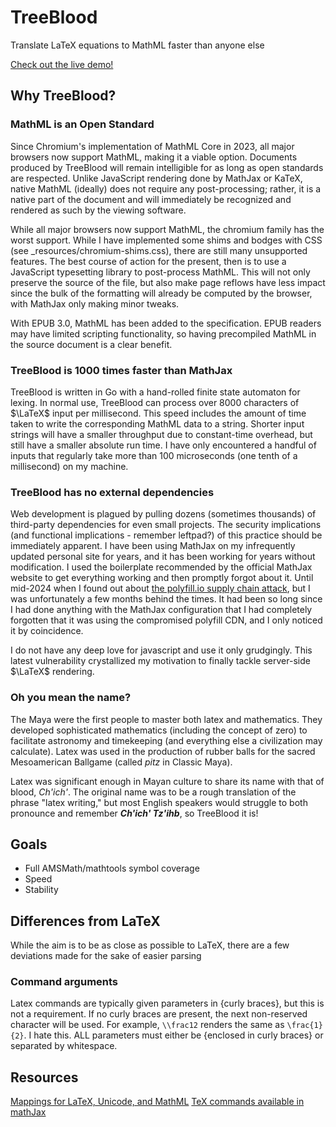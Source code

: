 # TreeBlood
Translate LaTeX equations to MathML faster than anyone else

[Check out the live demo!](https://wyatts.xyz/projects/treeblood)

## Why TreeBlood?
### MathML is an Open Standard

Since Chromium's implementation of MathML Core in 2023, all major browsers now support MathML, making it a viable
option. Documents produced by TreeBlood will remain intelligible for as long as open standards are respected. Unlike
JavaScript rendering done by MathJax or KaTeX, native MathML (ideally) does not require any post-processing; rather, it
is a native part of the document and will immediately be recognized and rendered as such by the viewing software.

While all major browsers now support MathML, the chromium family has the worst support. While I have implemented some
shims and bodges with CSS (see _resources/chromium-shims.css), there are still many unsupported features. The best
course of action for the present, then is to use a JavaScript typesetting library to post-process MathML. This will not
only preserve the source of the file, but also make page reflows have less impact since the bulk of the formatting will
already be computed by the browser, with MathJax only making minor tweaks.

With EPUB 3.0, MathML has been added to the specification. EPUB readers may have limited scripting functionality, so
having precompiled MathML in the source document is a clear benefit.

### TreeBlood is 1000 times faster than MathJax

TreeBlood is written in Go with a hand-rolled finite state automaton for lexing. In normal use, TreeBlood can process
over 8000 characters of $\LaTeX$ input per millisecond. This speed includes the amount of time taken to write the
corresponding MathML data to a string. Shorter input strings will have a smaller throughput due to constant-time
overhead, but still have a smaller absolute run time. I have only encountered a handful of inputs that regularly take
more than 100 microseconds (one tenth of a millisecond) on my machine.

### TreeBlood has no external dependencies

Web development is plagued by pulling dozens (sometimes thousands) of third-party dependencies for even small projects.
The security implications (and functional implications - remember leftpad?) of this practice should be immediately
apparent. I have been using MathJax on my infrequently updated personal site for years, and it has been working for
years without modification. I used the boilerplate recommended by the official MathJax website to get everything working
and then promptly forgot about it. Until mid-2024 when I found out about
[the polyfill.io supply chain
attack](https://blog.qualys.com/vulnerabilities-threat-research/2024/06/28/polyfill-io-supply-chain-attack), but I was
unfortunately a few months behind the times. It had been so long since I had done anything with the MathJax
configuration that I had completely forgotten that it was using the compromised polyfill CDN, and I only noticed it by
coincidence.

I do not have any deep love for javascript and use it only grudgingly. This latest vulnerability crystallized my
motivation to finally tackle server-side $\LaTeX$ rendering.

### Oh you mean the name?

The Maya were the first people to master both latex and mathematics. They developed sophisticated mathematics (including
the concept of zero) to facilitate astronomy and timekeeping (and everything else a civilization may calculate). Latex
was used in the production of rubber balls for the sacred Mesoamerican Ballgame (called *pitz* in Classic Maya).

Latex was significant enough in Mayan culture to share its name with that of blood, *Ch'ich'*. The original name was to
be a rough translation of the phrase "latex writing," but most English speakers would struggle to both pronounce and
remember ***Ch'ich' Tz'ihb***, so TreeBlood it is!

## Goals
- Full AMSMath/mathtools symbol coverage
- Speed
- Stability

## Differences from LaTeX

While the aim is to be as close as possible to LaTeX, there are a few deviations made for the sake of easier parsing

### Command arguments
Latex commands are typically given parameters in {curly braces}, but this is not a requirement. If no curly braces are
present, the next non-reserved character will be used. For example, `\\frac12` renders the same as `\frac{1}{2}`. I hate
this. ALL parameters must either be {enclosed in curly braces} or separated by whitespace.

## Resources
[Mappings for LaTeX, Unicode, and MathML](https://www.w3.org/Math/characters/unicode.xml)
[TeX commands available in mathJax](https://www.onemathematicalcat.org/MathJaxDocumentation/TeXSyntax.htm)
